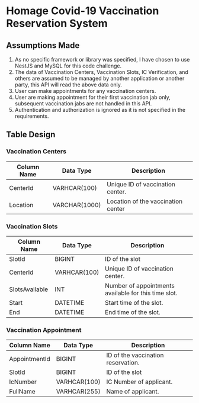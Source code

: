 # Homage Covid-19 Vaccination Reservation System

## Assumptions Made

1. As no specific framework or library was specified, I have chosen to use NestJS and MySQL for this code challenge.
2. The data of Vaccination Centers, Vaccination Slots, IC Verification, and others are assumed to be managed by another application or another party, this API will read the above data only.
3. User can make appointments for any vaccination centers.
4. User are making appointment for their first vaccination jab only, subsequent vaccination jabs are not handled in this API.
5. Authentication and authorization is ignored as it is not specified in the requirements.

## Table Design

### Vaccination Centers

| Column Name | Data Type     | Description                        |
| ----------- | ------------- | ---------------------------------- |
| CenterId    | VARHCAR(100)  | Unique ID of vaccination center.   |
| Location    | VARCHAR(1000) | Location of the vaccination center |

### Vaccination Slots

| Column Name    | Data Type    | Description                                          |
| -------------- | ------------ | ---------------------------------------------------- |
| SlotId         | BIGINT       | ID of the slot                                       |
| CenterId       | VARHCAR(100) | Unique ID of vaccination center.                     |
| SlotsAvailable | INT          | Number of appointments available for this time slot. |
| Start  | DATETIME     | Start time of the slot.                              |
| End    | DATETIME     | End time of the slot.                                |

### Vaccination Appointment

| Column Name   | Data Type    | Description                        |
| ------------- | ------------ | ---------------------------------- |
| AppointmentId | BIGINT       | ID of the vaccination reservation. |
| SlotId        | BIGINT       | ID of the slot                     |
| IcNumber      | VARHCAR(100) | IC Number of applicant.            |
| FullName      | VARHCAR(255) | Name of applicant.                 |
